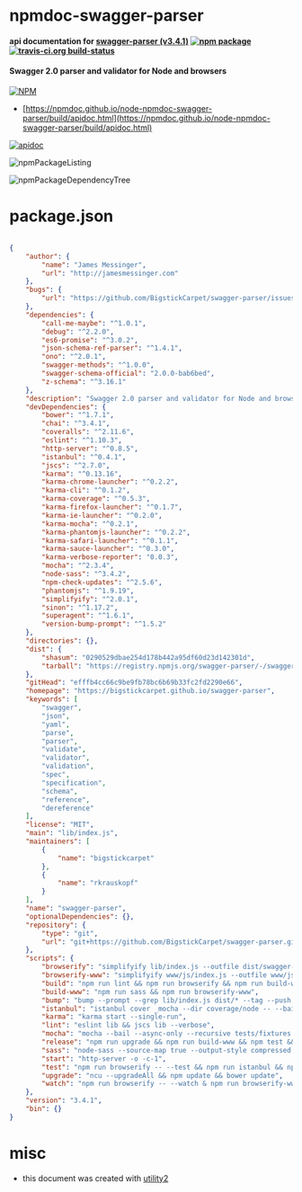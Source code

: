 # npmdoc-swagger-parser

#### api documentation for  [swagger-parser (v3.4.1)](https://bigstickcarpet.github.io/swagger-parser)  [![npm package](https://img.shields.io/npm/v/npmdoc-swagger-parser.svg?style=flat-square)](https://www.npmjs.org/package/npmdoc-swagger-parser) [![travis-ci.org build-status](https://api.travis-ci.org/npmdoc/node-npmdoc-swagger-parser.svg)](https://travis-ci.org/npmdoc/node-npmdoc-swagger-parser)

#### Swagger 2.0 parser and validator for Node and browsers

[![NPM](https://nodei.co/npm/swagger-parser.png?downloads=true&downloadRank=true&stars=true)](https://www.npmjs.com/package/swagger-parser)

- [https://npmdoc.github.io/node-npmdoc-swagger-parser/build/apidoc.html](https://npmdoc.github.io/node-npmdoc-swagger-parser/build/apidoc.html)

[![apidoc](https://npmdoc.github.io/node-npmdoc-swagger-parser/build/screenCapture.buildCi.browser.%252Ftmp%252Fbuild%252Fapidoc.html.png)](https://npmdoc.github.io/node-npmdoc-swagger-parser/build/apidoc.html)

![npmPackageListing](https://npmdoc.github.io/node-npmdoc-swagger-parser/build/screenCapture.npmPackageListing.svg)

![npmPackageDependencyTree](https://npmdoc.github.io/node-npmdoc-swagger-parser/build/screenCapture.npmPackageDependencyTree.svg)



# package.json

```json

{
    "author": {
        "name": "James Messinger",
        "url": "http://jamesmessinger.com"
    },
    "bugs": {
        "url": "https://github.com/BigstickCarpet/swagger-parser/issues"
    },
    "dependencies": {
        "call-me-maybe": "^1.0.1",
        "debug": "^2.2.0",
        "es6-promise": "^3.0.2",
        "json-schema-ref-parser": "^1.4.1",
        "ono": "^2.0.1",
        "swagger-methods": "^1.0.0",
        "swagger-schema-official": "2.0.0-bab6bed",
        "z-schema": "^3.16.1"
    },
    "description": "Swagger 2.0 parser and validator for Node and browsers",
    "devDependencies": {
        "bower": "^1.7.1",
        "chai": "^3.4.1",
        "coveralls": "^2.11.6",
        "eslint": "^1.10.3",
        "http-server": "^0.8.5",
        "istanbul": "^0.4.1",
        "jscs": "^2.7.0",
        "karma": "^0.13.16",
        "karma-chrome-launcher": "^0.2.2",
        "karma-cli": "^0.1.2",
        "karma-coverage": "^0.5.3",
        "karma-firefox-launcher": "^0.1.7",
        "karma-ie-launcher": "^0.2.0",
        "karma-mocha": "^0.2.1",
        "karma-phantomjs-launcher": "^0.2.2",
        "karma-safari-launcher": "^0.1.1",
        "karma-sauce-launcher": "^0.3.0",
        "karma-verbose-reporter": "0.0.3",
        "mocha": "^2.3.4",
        "node-sass": "^3.4.2",
        "npm-check-updates": "^2.5.6",
        "phantomjs": "^1.9.19",
        "simplifyify": "^2.0.1",
        "sinon": "^1.17.2",
        "superagent": "^1.6.1",
        "version-bump-prompt": "^1.5.2"
    },
    "directories": {},
    "dist": {
        "shasum": "0290529dbae254d178b442a95df60d23d142301d",
        "tarball": "https://registry.npmjs.org/swagger-parser/-/swagger-parser-3.4.1.tgz"
    },
    "gitHead": "efffb4cc66c9be9fb78bc6b69b33fc2fd2290e66",
    "homepage": "https://bigstickcarpet.github.io/swagger-parser",
    "keywords": [
        "swagger",
        "json",
        "yaml",
        "parse",
        "parser",
        "validate",
        "validator",
        "validation",
        "spec",
        "specification",
        "schema",
        "reference",
        "dereference"
    ],
    "license": "MIT",
    "main": "lib/index.js",
    "maintainers": [
        {
            "name": "bigstickcarpet"
        },
        {
            "name": "rkrauskopf"
        }
    ],
    "name": "swagger-parser",
    "optionalDependencies": {},
    "repository": {
        "type": "git",
        "url": "git+https://github.com/BigstickCarpet/swagger-parser.git"
    },
    "scripts": {
        "browserify": "simplifyify lib/index.js --outfile dist/swagger-parser.js --standalone SwaggerParser --bundle --debug --minify",
        "browserify-www": "simplifyify www/js/index.js --outfile www/js/bundle.js --bundle --debug --minify",
        "build": "npm run lint && npm run browserify && npm run build-www",
        "build-www": "npm run sass && npm run browserify-www",
        "bump": "bump --prompt --grep lib/index.js dist/* --tag --push --all",
        "istanbul": "istanbul cover _mocha --dir coverage/node -- --bail --recursive tests/fixtures tests/specs",
        "karma": "karma start --single-run",
        "lint": "eslint lib && jscs lib --verbose",
        "mocha": "mocha --bail --async-only --recursive tests/fixtures tests/specs",
        "release": "npm run upgrade && npm run build-www && npm test && npm run bump && npm publish",
        "sass": "node-sass --source-map true --output-style compressed www/css/style.scss www/css/style.min.css",
        "start": "http-server -o -c-1",
        "test": "npm run browserify -- --test && npm run istanbul && npm run karma",
        "upgrade": "ncu --upgradeAll && npm update && bower update",
        "watch": "npm run browserify -- --watch & npm run browserify-www -- --watch"
    },
    "version": "3.4.1",
    "bin": {}
}
```



# misc
- this document was created with [utility2](https://github.com/kaizhu256/node-utility2)
